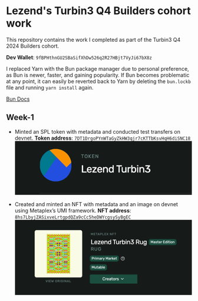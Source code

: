 # Lezend's Turbin3 Q4 Builders cohort work

This repository contains the work I completed as part of the Turbin3 Q4 2024 Builders cohort.

**Dev Wallet**: `9fBPHthnGU2SBaSifXhDw526q2R27HBjt7VyJi67bX8z`

I replaced Yarn with the Bun package manager due to personal preference, as Bun is newer, faster, and gaining popularity. If Bun becomes problematic at any point, it can easily be reverted back to Yarn by deleting the `bun.lockb` file and running `yarn install` again.

[Bun Docs](https://bun.sh/docs)

## Week-1

- Minted an SPL token with metadata and conducted test transfers on devnet.
**Token address**: `7DT1DrgoPYnWTaGyZkHW3qjr7cKTTbKsvHqH6diSNC18`
![SPL Token](./assets/images/spl-token.png)

- Created and minted an NFT with metadata and an image on devnet using Metaplex’s UMI framework.
**NFT address**: `8hs7LbyjZASixveLrtgpdQZa9cCc5heDWYcgsySyBgEC`
![NFT](./assets/images/rug-nft.png)
